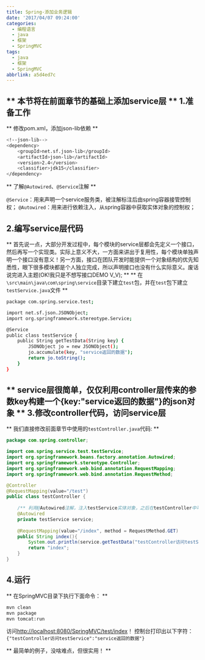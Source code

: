 ```yaml
---
title: Spring-添加业务逻辑
date: '2017/04/07 09:24:00'
categories:
  - 编程语言
  - java
  - 框架
  - SpringMVC
tags:
  - java
  - 框架
  - SpringMVC
abbrlink: a5d4ed7c
---
```

** 本节将在前面章节的基础上添加service层 **
1.准备工作
---------------------------

<!-- more -->

** 修改pom.xml，添加json-lib依赖 **
```bash
<!--json-lib-->    
<dependency>    
    <groupId>net.sf.json-lib</groupId>    
    <artifactId>json-lib</artifactId>    
    <version>2.4</version>    
    <classifier>jdk15</classifier>    
</dependency>
```

** 了解`@Autowired`、`@Service`注解 **

`@Service`：用来声明一个service服务类，被注解标注后由spring容器接管控制权；
`@Autowired`：用来进行依赖注入，从spring容器中获取实体对象的控制权；

2.编写service层代码
---------------------------
** 首先说一点，大部分开发过程中，每个模块的service层都会先定义一个接口，然后再写一个实现类。实际上意义不大，一方面来讲出于复用性，每个模块单独声明一个接口没有意义！另一方面，接口在团队开发时能提供一个对象结构的优先知悉性，眼下很多模块都是个人独立完成，所以声明接口也没有什么实际意义。废话说完进入主题(OK!我只是不想写接口DEMO V_V); **
** 在`\src\main\java\com\spring\service`目录下建立`test`包，并在`test`包下建立`testService.java`文件 **
```bash
package com.spring.service.test;

import net.sf.json.JSONObject;
import org.springframework.stereotype.Service;

@Service
public class testService {
    public String getTestData(String key) {
        JSONObject jo = new JSONObject();
        jo.accumulate(key, "service返回的数据");
        return jo.toString();
    }
}
```

** service层很简单，仅仅利用controller层传来的参数key构建一个{key:"service返回的数据"}的json对象 **
3.修改controller代码，访问service层
----------------------------------
** 我们直接修改前面章节中使用的`testController.java`代码: **
```java
package com.spring.controller;

import com.spring.service.test.testService;
import org.springframework.beans.factory.annotation.Autowired;
import org.springframework.stereotype.Controller;
import org.springframework.web.bind.annotation.RequestMapping;
import org.springframework.web.bind.annotation.RequestMethod;

@Controller
@RequestMapping(value="/test")
public class testController {
    
	/** 利用@Autowired注解，注入testService实体对象，之后在testController中可以使用 私有属性service使用此对象 */
    @Autowired
    private testService service;
    
    @RequestMapping(value="/index", method = RequestMethod.GET)
    public String index(){
        System.out.println(service.getTestData("testController访问testService"));
        return "index";
    }
}
```

4.运行
----------------------------------
** 在SpringMVC目录下执行下面命令： **
```bash
mvn clean
mvn package
mvn tomcat:run
```
访问[http://localhost:8080/SpringMVC/test/index](http://localhost:8080/SpringMVC/test/index)！
控制台打印出以下字符：
`{"testController访问testService":"service返回的数据"}`

** 最简单的例子，没啥难点，但很实用！ **
